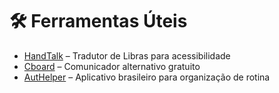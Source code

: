 # 🛠️ Ferramentas Úteis

- [HandTalk](https://www.handtalk.me/br/) – Tradutor de Libras para acessibilidade
- [Cboard](https://www.cboard.io/) – Comunicador alternativo gratuito
- [AutHelper](https://authelper.com.br/) – Aplicativo brasileiro para organização de rotina
